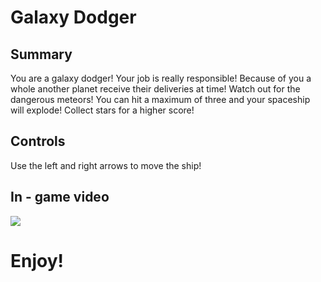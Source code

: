 # Galaxy Dodger

## Summary

You are a galaxy dodger! Your job is really responsible! Because of you a whole another planet
receive their deliveries at time! Watch out for the dangerous meteors! You can hit a maximum of three and your spaceship
will explode! Collect stars for a higher score!

## Controls
Use the left and right arrows to move the ship!

## In - game video
![](GalaxyDodgerAnimation.gif)

# **Enjoy!**
